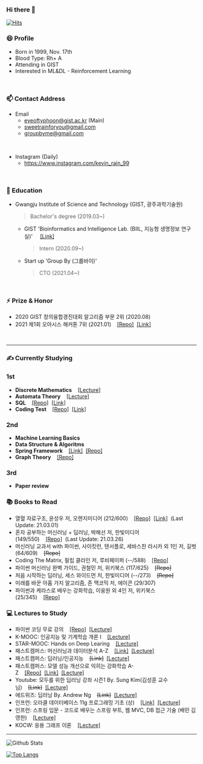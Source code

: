 ### Hi there 👋
[![Hits](https://hits.seeyoufarm.com/api/count/incr/badge.svg?url=https%3A%2F%2Fgithub.com%2FKangbeenKo&count_bg=%23C5CDFF&title_bg=%236DF560&icon=&icon_color=%23FFFFFF&title=hits&edge_flat=false)](https://hits.seeyoufarm.com)
### 😄 Profile
- Born in 1999, Nov. 17th
- Blood Type: Rh+ A 
- Attending in GIST 
- Interested in ML&DL - Reinforcement Learning
</br>

### 📫 Contact Address
- Email
  - eyeoftyphoon@gist.ac.kr (Main)
  - sweetrainforyou@gmail.com
  - groupbyme@gmail.com
</br>

- Instagram (Daily)
  - https://www.instagram.com/kevin_rain_99
</br>


### 🔭 Education
- Gwangju Institute of Science and Technology (GIST, 광주과학기술원)
  > Bachelor's degree (2019.03~)
  
  - GIST 'Bioinformatics and Intelligence Lab. (BIIL, 지능형 생명정보 연구실)' &nbsp;&nbsp;&nbsp;&nbsp;<a href = "https://www.biil-gist.net/">[Link]</a>
    > Intern (2020.09~)
  
  - Start up 'Group By (그룹바이)' 
    > CTO (2021.04~)
</br>


### ⚡ Prize & Honor
- 2020 GIST 창의융합경진대회 알고리즘 부문 2위 (2020.08)
- 2021 제1회 오아시스 해커톤 7위 (2021.01)&nbsp;&nbsp;&nbsp;&nbsp;<a href = "https://github.com/KevinTheRainmaker/BugBug">[Repo]</a>&nbsp;&nbsp;<a href = "https://www.notion.so/BugBug-B5-566195bdb1d7488e98b479a41589b3a8">[Link]</a>
</br>

----

### ✍ Currently Studying
### 1st
- **Discrete Mathematics**&nbsp;&nbsp;&nbsp;&nbsp;<a href = "http://www.kocw.net/home/search/kemView.do?kemId=1165096">[Lecture]</a>
- **Automata Theory**&nbsp;&nbsp;&nbsp;&nbsp;<a href = "http://www.kocw.net/home/search/kemView.do?kemId=1220786&ar=relateCourse">[Lecture]</a>
- **SQL**&nbsp;&nbsp;&nbsp;&nbsp;<a href = "https://github.com/KevinTheRainmaker/CodingTest/tree/main/Programmers/SQL">[Repo]</a>&nbsp;&nbsp;<a href = "https://www.notion.so/f387345c41b842728265dbd3640a5df6?v=13065f24cabd4d21bd5a2edd2b818682">[Link]</a>
- **Coding Test**&nbsp;&nbsp;&nbsp;&nbsp;<a href = "https://github.com/KevinTheRainmaker/CodingTest">[Repo]</a>&nbsp;&nbsp;<a href = "https://programmers.co.kr/learn/challenges">[Link]</a>
### 2nd
- **Machine Learning Basics**
- **Data Structure & Algoritms**
- **Spring Framework**&nbsp;&nbsp;&nbsp;&nbsp;<a href = "">[Link]</a>&nbsp;&nbsp;<a href = "https://github.com/KevinTheRainmaker/Spring_Framework">[Repo]</a>
- **Graph Theory**&nbsp;&nbsp;&nbsp;&nbsp;<a href = "https://github.com/KevinTheRainmaker/GraphTheory">[Repo]</a>
### 3rd
- **Paper review**


### 📚 Books to Read
- 열혈 자료구조, 윤성우 저, 오렌지미디어 (212/600)&nbsp;&nbsp;&nbsp;&nbsp;<a href = "https://github.com/KevinTheRainmaker/DataStructure">[Repo]</a>&nbsp;&nbsp;<a href = "https://www.notion.so/194898d259784eea8ed8de576bbab24d?v=6c36d6be64f74a67ba922cebcbc0016d">[Link]</a>&nbsp;&nbsp;(Last Update: 21.03.01)
- 혼자 공부하는 머신러닝 + 딥러닝, 박해선 저, 한빛미디어 (149/550)&nbsp;&nbsp;&nbsp;&nbsp;<a href = "https://github.com/KevinTheRainmaker/Hanbit-HonGong-ML-DL">[Repo]</a>&nbsp;&nbsp;(Last Update: 21.03.26)
- 머신러닝 교과서 with 파이썬, 사이킷런, 텐서플로, 세바스찬 라시카 외 1인 저, 길벗 (64/609)&nbsp;&nbsp;&nbsp;&nbsp;~~[Repo]~~
- Coding The Matrix, 필립 클라인 저, 루비페이퍼 (--/588)&nbsp;&nbsp;&nbsp;&nbsp;<a href = "https://github.com/KevinTheRainmaker/Coding_The_Matrix">[Repo]</a>
- 파이썬 머신러닝 완벽 가이드, 권철민 저, 위키북스 (117/625)&nbsp;&nbsp;&nbsp;&nbsp;~~[Repo]~~
- 처음 시작하는 딥러닝, 세스 와이드먼 저, 한빛미디어 (--/273)&nbsp;&nbsp;&nbsp;&nbsp;~~[Repo]~~
- 미래를 바꾼 아홉 가지 알고리즘, 존 맥코믹 저, 에이콘 (29/307)
- 파이썬과 케라스로 배우는 강화학습, 이웅원 외 4인 저, 위키북스 (25/345)&nbsp;&nbsp;&nbsp;&nbsp;<a href = "https://github.com/KevinTheRainmaker/Reinforcement_Learning_AtoZ.git">[Repo]</a>


### 💻 Lectures to Study
- 파이썬 코딩 무료 강의&nbsp;&nbsp;&nbsp;&nbsp;<a href = "https://github.com/KevinTheRainmaker/Python-Basic">[Repo]</a>&nbsp;&nbsp;<a href = "https://youtu.be/kWiCuklohdY">[Lecture]</a>
- K-MOOC: 인공지능 및 기계학습 개론 I&nbsp;&nbsp;&nbsp;&nbsp;<a href = "https://kooc.kaist.ac.kr/machinelearning1_17/joinLectures/9738">[Lecture]</a>
- STAR-MOOC: Hands on Deep Learing&nbsp;&nbsp;&nbsp;&nbsp;<a href = "https://gist.edwith.org/hands-on-deep-learning-01/joinLectures/28004">[Lecture]</a>
- 패스트캠퍼스: 머신러닝과 데이터분석 A-Z&nbsp;&nbsp;&nbsp;&nbsp;<a href = "https://www.notion.so/f387345c41b842728265dbd3640a5df6?v=13065f24cabd4d21bd5a2edd2b818682">[Link]</a>&nbsp;&nbsp;<a href = "https://www.fastcampus.co.kr/data_online_dataadv">[Lecture]</a>
- 패스트캠퍼스: 딥러닝/인공지능&nbsp;&nbsp;&nbsp;&nbsp;~~[Link]~~&nbsp;&nbsp;<a href = "https://www.fastcampus.co.kr/data_online_deep">[Lecture]</a>
- 패스트캠퍼스: 모델 성능 개선으로 익히는 강화학습 A-Z&nbsp;&nbsp;&nbsp;&nbsp;<a href = "https://github.com/KevinTheRainmaker/Reinforcement_Learning_AtoZ.git">[Repo]</a>&nbsp;&nbsp;<a href = "https://www.notion.so/f387345c41b842728265dbd3640a5df6?v=13065f24cabd4d21bd5a2edd2b818682">[Link]</a>&nbsp;&nbsp;<a href = "https://www.fastcampus.co.kr/data_online_rein">[Lecture]</a>
- Youtube: 모두를 위한 딥러닝 강좌 시즌1 By. Sung Kim(김성훈 교수님)&nbsp;&nbsp;&nbsp;&nbsp;~~[Link]~~&nbsp;&nbsp;<a href = "https://youtube.com/playlist?list=PLlMkM4tgfjnLSOjrEJN31gZATbcj_MpUm">[Lecture]</a>
- 에드위즈: 딥러닝 By. Andrew Ng&nbsp;&nbsp;&nbsp;&nbsp;~~[Link]~~&nbsp;&nbsp;<a href = "https://www.edwith.org/deeplearningai1">[Lecture]</a>
- 인프런: 오라클 데이터베이스 11g 프로그래밍 기초 (상)&nbsp;&nbsp;&nbsp;&nbsp;<a href = "https://www.notion.so/f387345c41b842728265dbd3640a5df6?v=13065f24cabd4d21bd5a2edd2b818682">[Link]</a>&nbsp;&nbsp;<a href = "https://inf.run/kGhn">[Lecture]</a>
- 인프런: 스프링 입문 - 코드로 배우는 스프링 부트, 웹 MVC, DB 접근 기술 (배민 김영한)&nbsp;&nbsp;&nbsp;&nbsp;<a href = "https://www.inflearn.com/course/%EC%8A%A4%ED%94%84%EB%A7%81-%EC%9E%85%EB%AC%B8-%EC%8A%A4%ED%94%84%EB%A7%81%EB%B6%80%ED%8A%B8">[Lecture]</a>
- KOCW: 응용 그래프 이론&nbsp;&nbsp;&nbsp;&nbsp;<a href = "http://kocw.net/home/search/kemView.do?kemId=1346284">[Lecture]</a>
----
<!--
**KangbeenKo/KangbeenKo** is a ✨ _special_ ✨ repository because its `README.md` (this file) appears on your GitHub profile.
Here are some ideas to get you started:

- 🔭 I’m currently working on ...
- 🌱 I’m currently learning ...
- 👯 I’m looking to collaborate on ...
- 🤔 I’m looking for help with ...
- 💬 Ask me about ...
- 📫 How to reach me: ...
- 😄 Pronouns: ...
- ⚡ Fun fact: ...
-->

![Github Stats](https://github-readme-stats.vercel.app/api?username=KevinTheRainmaker&show_icons=true&theme=onedark)


[![Top Langs](https://github-readme-stats.vercel.app/api/top-langs/?username=KevinTheRainmaker&&hide=jupyter%20notebook&layout=compact)](https://github.com/KevinTheRainmaker/github-readme-stats)
